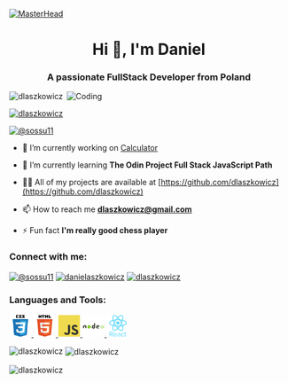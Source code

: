 [![MasterHead](https://repository-images.githubusercontent.com/588181932/e36ec678-7984-4cdd-8e4c-a3932772ff8e)](https://dlaszkowicz.io)
<h1 align="center">Hi 👋, I'm Daniel</h1>
<h3 align="center">A passionate FullStack Developer from Poland</h3>
<img align="right" alt="Coding" width="400" src=https://cdn.dribbble.com/users/1162077/screenshots/3848914/programmer.gif

<p align="left"> <img src="https://komarev.com/ghpvc/?username=dlaszkowicz&label=Profile%20views&color=0e75b6&style=flat" alt="dlaszkowicz" /> </p>

<p align="left"> <a href="https://github.com/ryo-ma/github-profile-trophy"><img src="https://github-profile-trophy.vercel.app/?username=dlaszkowicz" alt="dlaszkowicz" /></a> </p>

<p align="left"> <a href="https://twitter.com/@sossu11" target="blank"><img src="https://img.shields.io/twitter/follow/@sossu11?logo=twitter&style=for-the-badge" alt="@sossu11" /></a> </p>

- 🔭 I’m currently working on [Calculator](https://dlaszkowicz.github.io/calculator/)

- 🌱 I’m currently learning **The Odin Project Full Stack JavaScript Path**

- 👨‍💻 All of my projects are available at [https://github.com/dlaszkowicz](https://github.com/dlaszkowicz)

- 📫 How to reach me **dlaszkowicz@gmail.com**

- ⚡ Fun fact **I'm really good chess player**

<h3 align="left">Connect with me:</h3>
<p align="left">
<a href="https://twitter.com/@sossu11" target="blank"><img align="center" src="https://raw.githubusercontent.com/rahuldkjain/github-profile-readme-generator/master/src/images/icons/Social/twitter.svg" alt="@sossu11" height="30" width="40" /></a>
<a href="https://instagram.com/danielaszkowicz" target="blank"><img align="center" src="https://raw.githubusercontent.com/rahuldkjain/github-profile-readme-generator/master/src/images/icons/Social/instagram.svg" alt="danielaszkowicz" height="30" width="40" /></a>
<a href="https://www.leetcode.com/dlaszkowicz" target="blank"><img align="center" src="https://raw.githubusercontent.com/rahuldkjain/github-profile-readme-generator/master/src/images/icons/Social/leet-code.svg" alt="dlaszkowicz" height="30" width="40" /></a>
</p>

<h3 align="left">Languages and Tools:</h3>
<p align="left"> <a href="https://www.w3schools.com/css/" target="_blank" rel="noreferrer"> <img src="https://raw.githubusercontent.com/devicons/devicon/master/icons/css3/css3-original-wordmark.svg" alt="css3" width="40" height="40"/> </a> <a href="https://www.w3.org/html/" target="_blank" rel="noreferrer"> <img src="https://raw.githubusercontent.com/devicons/devicon/master/icons/html5/html5-original-wordmark.svg" alt="html5" width="40" height="40"/> </a> <a href="https://developer.mozilla.org/en-US/docs/Web/JavaScript" target="_blank" rel="noreferrer"> <img src="https://raw.githubusercontent.com/devicons/devicon/master/icons/javascript/javascript-original.svg" alt="javascript" width="40" height="40"/> </a> <a href="https://nodejs.org" target="_blank" rel="noreferrer"> <img src="https://raw.githubusercontent.com/devicons/devicon/master/icons/nodejs/nodejs-original-wordmark.svg" alt="nodejs" width="40" height="40"/> </a> <a href="https://reactjs.org/" target="_blank" rel="noreferrer"> <img src="https://raw.githubusercontent.com/devicons/devicon/master/icons/react/react-original-wordmark.svg" alt="react" width="40" height="40"/> </a> </p>

<p><img align="left" src="https://github-readme-stats.vercel.app/api/top-langs?username=dlaszkowicz&show_icons=true&locale=en&layout=compact" alt="dlaszkowicz" /></p>

<p>&nbsp;<img align="center" src="https://github-readme-stats.vercel.app/api?username=dlaszkowicz&show_icons=true&locale=en" alt="dlaszkowicz" /></p>

<p><img align="center" src="https://github-readme-streak-stats.herokuapp.com/?user=dlaszkowicz&" alt="dlaszkowicz" /></p>
